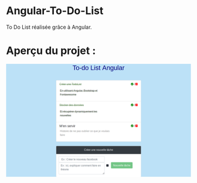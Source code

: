# Angular-To-Do-List
To Do List réalisée grâce à Angular.

# Aperçu du projet :
![alt text](./ToDoListApp.png)